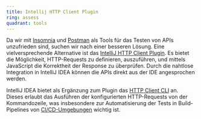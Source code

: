 ```yaml
---
title: Intellij HTTP Client Plugin
ring: assess
quadrant: tools
---
```


Da wir mit [Insomnia][insomnia] und [Postman][postman] als Tools für das Testen von APIs unzufrieden sind, suchen wir
nach einer besseren Lösung. Eine vielversprechende Alternative ist das [IntelliJ HTTP Client
Plugin][intellij-http-client-plugin]. Es bietet die Möglichkeit, HTTP-Requests zu definieren, auszuführen, und mittels
JavaScript die Korrektheit der Response zu überprüfen. Durch die nahtlose Integration in IntelliJ IDEA können die APIs
direkt aus der IDE angesprochen werden.

IntelliJ IDEA bietet als Ergänzung zum Plugin das [HTTP Client CLI][http-client-cli] an. Dieses erlaubt das Ausführen
der konfigurierten HTTP-Requests von der Kommandozeile, was insbesondere zur Automatisierung der Tests in
Build-Pipelines von [CI/CD-Umgebungen][ci-cd] wichtig ist.

[insomnia]: ../tools/insomnia.html
[postman]: https://www.postman.com
[intellij-http-client-plugin]: https://www.jetbrains.com/help/idea/http-client-in-product-code-editor.html
[http-client-cli]: https://www.jetbrains.com/help/idea/http-client-cli.html
[ci-cd]: ../concepts-and-methods/ci-cd.html
